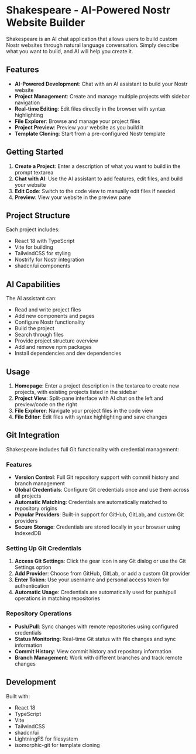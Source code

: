 # Shakespeare - AI-Powered Nostr Website Builder

Shakespeare is an AI chat application that allows users to build custom Nostr websites through natural language conversation. Simply describe what you want to build, and AI will help you create it.

## Features

- **AI-Powered Development**: Chat with an AI assistant to build your Nostr website
- **Project Management**: Create and manage multiple projects with sidebar navigation
- **Real-time Editing**: Edit files directly in the browser with syntax highlighting
- **File Explorer**: Browse and manage your project files
- **Project Preview**: Preview your website as you build it
- **Template Cloning**: Start from a pre-configured Nostr template

## Getting Started

1. **Create a Project**: Enter a description of what you want to build in the prompt textarea
2. **Chat with AI**: Use the AI assistant to add features, edit files, and build your website
3. **Edit Code**: Switch to the code view to manually edit files if needed
4. **Preview**: View your website in the preview pane

## Project Structure

Each project includes:
- React 18 with TypeScript
- Vite for building
- TailwindCSS for styling
- Nostrify for Nostr integration
- shadcn/ui components

## AI Capabilities

The AI assistant can:
- Read and write project files
- Add new components and pages
- Configure Nostr functionality
- Build the project
- Search through files
- Provide project structure overview
- Add and remove npm packages
- Install dependencies and dev dependencies

## Usage

1. **Homepage**: Enter a project description in the textarea to create new projects, with existing projects listed in the sidebar
2. **Project View**: Split-pane interface with AI chat on the left and preview/code on the right
3. **File Explorer**: Navigate your project files in the code view
4. **File Editor**: Edit files with syntax highlighting and save changes

## Git Integration

Shakespeare includes full Git functionality with credential management:

### Features
- **Version Control**: Full Git repository support with commit history and branch management
- **Global Credentials**: Configure Git credentials once and use them across all projects
- **Automatic Matching**: Credentials are automatically matched to repository origins
- **Popular Providers**: Built-in support for GitHub, GitLab, and custom Git providers
- **Secure Storage**: Credentials are stored locally in your browser using IndexedDB

### Setting Up Git Credentials

1. **Access Git Settings**: Click the gear icon in any Git dialog or use the Git Settings option
2. **Add Provider**: Choose from GitHub, GitLab, or add a custom Git provider
3. **Enter Token**: Use your username and personal access token for authentication
4. **Automatic Usage**: Credentials are automatically used for push/pull operations in matching repositories

### Repository Operations

- **Push/Pull**: Sync changes with remote repositories using configured credentials
- **Status Monitoring**: Real-time Git status with file changes and sync information
- **Commit History**: View commit history and repository information
- **Branch Management**: Work with different branches and track remote changes

## Development

Built with:
- React 18
- TypeScript
- Vite
- TailwindCSS
- shadcn/ui
- LightningFS for filesystem
- isomorphic-git for template cloning